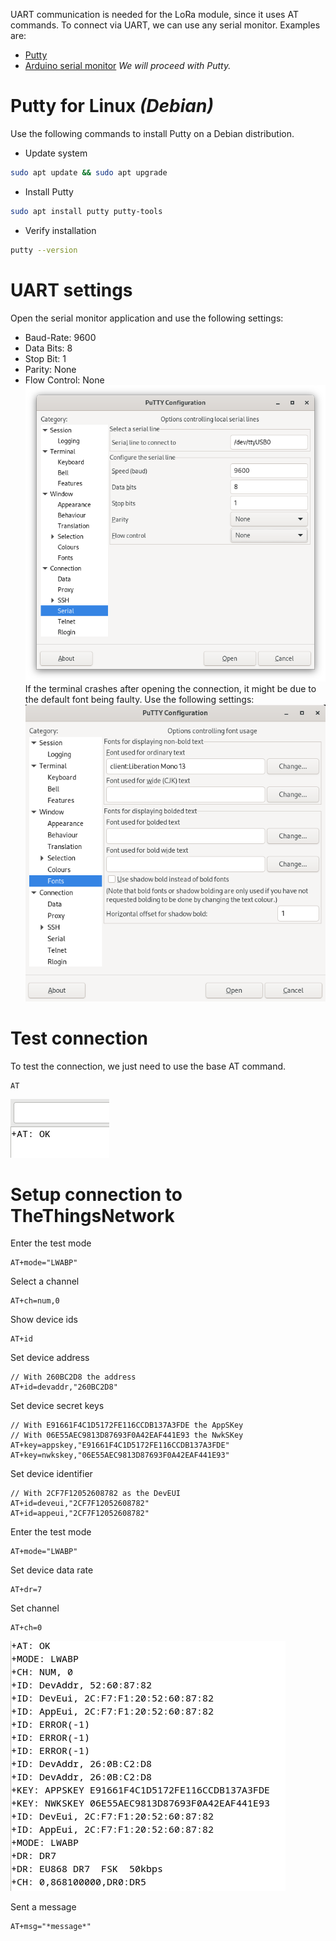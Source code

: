 UART communication is needed for the LoRa module, since it uses AT commands. To connect via UART, we can use any serial monitor. Examples are:
- [Putty](https://www.chiark.greenend.org.uk/~sgtatham/putty/latest.html)
- [Arduino serial monitor](https://www.arduino.cc/en/software)
*We will proceed with Putty.*
# Putty for Linux *(Debian)*
Use the following commands to install Putty on a Debian distribution.
- Update system
``` bash
sudo apt update && sudo apt upgrade
```
- Install Putty
``` bash
sudo apt install putty putty-tools
```
- Verify installation
``` bash
putty --version
```
# UART settings
Open the serial monitor application and use the following settings:
- Baud-Rate:     9600
- Data Bits:        8
- Stop Bit:          1
- Parity:             None
- Flow Control: None
![uart settings](../../Images/LoRa/uart_settings.png)
If the terminal crashes after opening the connection, it might be due to the default font being faulty. Use the following settings:
![uart font settings](../../Images/LoRa/uart_font_settings.png)
# Test connection
To test the connection, we just need to use the base AT command.
``` Serial
AT
```
![uart test output](../../Images/LoRa/uart_test_output.png)
# Setup connection to TheThingsNetwork
Enter the test mode
``` Serial
AT+mode="LWABP"
```

Select a channel
``` Serial
AT+ch=num,0
```

Show device ids
``` Serial
AT+id
```

Set device address
``` Serial
// With 260BC2D8 the address
AT+id=devaddr,"260BC2D8"
```

Set device secret keys
``` Serial
// With E91661F4C1D5172FE116CCDB137A3FDE the AppSKey
// With 06E55AEC9813D87693F0A42EAF441E93 the NwkSKey
AT+key=appskey,"E91661F4C1D5172FE116CCDB137A3FDE"
AT+key=nwkskey,"06E55AEC9813D87693F0A42EAF441E93"
```

Set device identifier
``` Serial
// With 2CF7F12052608782 as the DevEUI
AT+id=deveui,"2CF7F12052608782"
AT+id=appeui,"2CF7F12052608782"
```

Enter the test mode
``` Serial
AT+mode="LWABP"
```

Set device data rate
``` Serial
AT+dr=7
```

Set channel
``` Serial
AT+ch=0
```

![uart settings check](../../Images/LoRa/uart_settings_check.png)

Sent a message
``` Serial
AT+msg="*message*"
```
